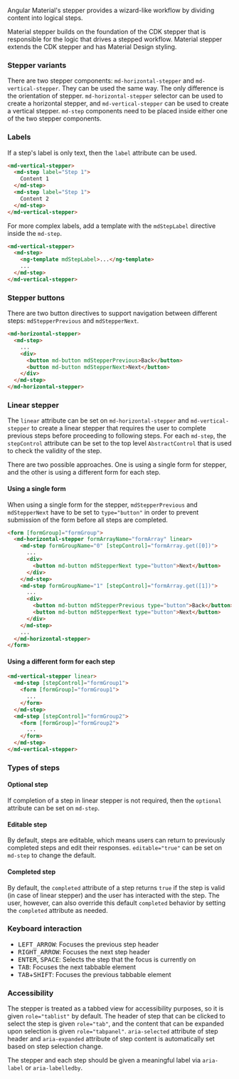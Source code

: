 Angular Material's stepper provides a wizard-like workflow by dividing content into logical steps.

<!-- example(stepper-overview) -->

Material stepper builds on the foundation of the CDK stepper that is responsible for the logic
that drives a stepped workflow. Material stepper extends the CDK stepper and has Material Design
styling.

### Stepper variants
There are two stepper components: `md-horizontal-stepper` and `md-vertical-stepper`. They 
can be used the same way. The only difference is the orientation of stepper. 
`md-horizontal-stepper` selector can be used to create a horizontal stepper, and
`md-vertical-stepper` can be used to create a vertical stepper. `md-step` components need to be
placed inside either one of the two stepper components.

### Labels
If a step's label is only text, then the `label` attribute can be used.
```html
<md-vertical-stepper>
  <md-step label="Step 1">
    Content 1
  </md-step>
  <md-step label="Step 1">
    Content 2
  </md-step>
</md-vertical-stepper>
```

For more complex labels, add a template with the `mdStepLabel` directive inside the 
`md-step`.
```html
<md-vertical-stepper>
  <md-step>
    <ng-template mdStepLabel>...</ng-template>
    ...
  </md-step>
</md-vertical-stepper>
```

### Stepper buttons
There are two button directives to support navigation between different steps:
`mdStepperPrevious` and `mdStepperNext`.
```html
<md-horizontal-stepper>
  <md-step>
    ...
    <div>
      <button md-button mdStepperPrevious>Back</button>
      <button md-button mdStepperNext>Next</button>
    </div>
  </md-step>
</md-horizontal-stepper>  
```

### Linear stepper
The `linear` attribute can be set on `md-horizontal-stepper` and `md-vertical-stepper` to create
a linear stepper that requires the user to complete previous steps before proceeding
to following steps. For each `md-step`, the `stepControl` attribute can be set to the top level
`AbstractControl` that is used to check the validity of the step. 

There are two possible approaches. One is using a single form for stepper, and the other is
using a different form for each step.

#### Using a single form
When using a single form for the stepper, `mdStepperPrevious` and `mdStepperNext` have to be
set to `type="button"` in order to prevent submission of the form before all steps
are completed. 

```html
<form [formGroup]="formGroup">
  <md-horizontal-stepper formArrayName="formArray" linear>
    <md-step formGroupName="0" [stepControl]="formArray.get([0])">
      ...
      <div>
        <button md-button mdStepperNext type="button">Next</button>
      </div>
    </md-step>
    <md-step formGroupName="1" [stepControl]="formArray.get([1])">
      ...
      <div>
        <button md-button mdStepperPrevious type="button">Back</button>
        <button md-button mdStepperNext type="button">Next</button>
      </div>
    </md-step>
    ...
  </md-horizontal-stepper> 
</form>
```

#### Using a different form for each step
```html
<md-vertical-stepper linear>
  <md-step [stepControl]="formGroup1">
    <form [formGroup]="formGroup1">
      ...
    </form>
  </md-step>
  <md-step [stepControl]="formGroup2">
    <form [formGroup]="formGroup2">
      ...
    </form>
  </md-step>
</md-vertical-stepper>
```
### Types of steps

#### Optional step
If completion of a step in linear stepper is not required, then the `optional` attribute can be set
on `md-step`. 

#### Editable step
By default, steps are editable, which means users can return to previously completed steps and
edit their responses. `editable="true"` can be set on `md-step` to change the default. 

#### Completed step
By default, the `completed` attribute of a step returns `true` if the step is valid (in case of
linear stepper) and the user has interacted with the step. The user, however, can also override
this default `completed` behavior by setting the `completed` attribute as needed.

### Keyboard interaction
- <kbd>LEFT_ARROW</kbd>: Focuses the previous step header
- <kbd>RIGHT_ARROW</kbd>: Focuses the next step header
- <kbd>ENTER</kbd>, <kbd>SPACE</kbd>: Selects the step that the focus is currently on
- <kbd>TAB</kbd>: Focuses the next tabbable element
- <kbd>TAB</kbd>+<kbd>SHIFT</kbd>: Focuses the previous tabbable element

### Accessibility
The stepper is treated as a tabbed view for accessibility purposes, so it is given
`role="tablist"` by default. The header of step that can be clicked to select the step
is given `role="tab"`, and the content that can be expanded upon selection is given
`role="tabpanel"`. `aria-selected` attribute of step header and `aria-expanded` attribute of
step content is automatically set based on step selection change.

The stepper and each step should be given a meaningful label via `aria-label` or `aria-labelledby`.